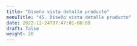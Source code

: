 ```yaml
---
title: "Diseño vista detalle producto"
menuTitle: "45. Diseño vista detalle producto"
date: 2022-12-24T07:47:01-08:00
draft: false
weight: 20
---
```

